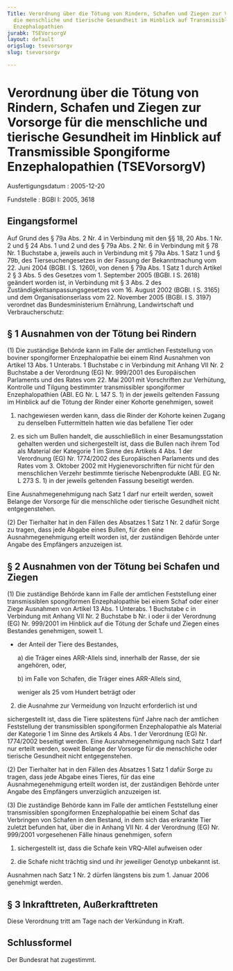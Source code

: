 ```yaml
---
Title: Verordnung über die Tötung von Rindern, Schafen und Ziegen zur Vorsorge für
  die menschliche und tierische Gesundheit im Hinblick auf Transmissible Spongiforme
  Enzephalopathien
jurabk: TSEVorsorgV
layout: default
origslug: tsevorsorgv
slug: tsevorsorgv

---
```


# Verordnung über die Tötung von Rindern, Schafen und Ziegen zur Vorsorge für die menschliche und tierische Gesundheit im Hinblick auf Transmissible Spongiforme Enzephalopathien (TSEVorsorgV)

Ausfertigungsdatum
:   2005-12-20

Fundstelle
:   BGBl I: 2005, 3618



## Eingangsformel

Auf Grund des § 79a Abs. 2 Nr. 4 in Verbindung mit den §§ 18, 20 Abs.
1 Nr. 2 und § 24 Abs. 1 und 2 und des § 79a Abs. 2 Nr. 6 in Verbindung
mit § 78 Nr. 1 Buchstabe a, jeweils auch in Verbindung mit § 79a Abs.
1 Satz 1 und § 79b, des Tierseuchengesetzes in der Fassung der
Bekanntmachung vom 22. Juni 2004 (BGBl. I S. 1260), von denen § 79a
Abs. 1 Satz 1 durch Artikel 2 § 3 Abs. 5 des Gesetzes vom 1. September
2005 (BGBl. I S. 2618) geändert worden ist, in Verbindung mit § 3 Abs.
2 des Zuständigkeitsanpassungsgesetzes vom 16. August 2002 (BGBl. I S.
3165) und dem Organisationserlass vom 22. November 2005 (BGBl. I S.
3197) verordnet das Bundesministerium Ernährung, Landwirtschaft und
Verbraucherschutz:


## § 1 Ausnahmen von der Tötung bei Rindern

(1) Die zuständige Behörde kann im Falle der amtlichen Feststellung
von boviner spongiformer Enzephalopathie bei einem Rind Ausnahmen von
Artikel 13 Abs. 1 Unterabs. 1 Buchstabe c in Verbindung mit Anhang VII
Nr. 2 Buchstabe a der Verordnung (EG) Nr. 999/2001 des Europäischen
Parlaments und des Rates vom 22. Mai 2001 mit Vorschriften zur
Verhütung, Kontrolle und Tilgung bestimmter transmissibler
spongiformer Enzephalopathien (ABl. EG Nr. L 147 S. 1) in der jeweils
geltenden Fassung im Hinblick auf die Tötung der Rinder einer Kohorte
genehmigen, soweit

1.  nachgewiesen werden kann, dass die Rinder der Kohorte keinen Zugang zu
    denselben Futtermitteln hatten wie das befallene Tier oder


2.  es sich um Bullen handelt, die ausschließlich in einer
    Besamungsstation gehalten werden und sichergestellt ist, dass die
    Bullen nach ihrem Tod als Material der Kategorie 1 im Sinne des
    Artikels 4 Abs. 1 der Verordnung (EG) Nr. 1774/2002 des Europäischen
    Parlaments und des Rates vom 3. Oktober 2002 mit Hygienevorschriften
    für nicht für den menschlichen Verzehr bestimmte tierische
    Nebenprodukte (ABl. EG Nr. L 273 S. 1) in der jeweils geltenden
    Fassung beseitigt werden.



Eine Ausnahmegenehmigung nach Satz 1 darf nur erteilt werden, soweit
Belange der Vorsorge für die menschliche oder tierische Gesundheit
nicht entgegenstehen.

(2) Der Tierhalter hat in den Fällen des Absatzes 1 Satz 1 Nr. 2 dafür
Sorge zu tragen, dass jede Abgabe eines Bullen, für den eine
Ausnahmegenehmigung erteilt worden ist, der zuständigen Behörde unter
Angabe des Empfängers anzuzeigen ist.


## § 2 Ausnahmen von der Tötung bei Schafen und Ziegen

(1) Die zuständige Behörde kann im Falle der amtlichen Feststellung
einer transmissiblen spongiformen Enzephalopathie bei einem Schaf oder
einer Ziege Ausnahmen von Artikel 13 Abs. 1 Unterabs. 1 Buchstabe c in
Verbindung mit Anhang VII Nr. 2 Buchstabe b Nr. i oder ii der
Verordnung (EG) Nr. 999/2001 im Hinblick auf die Tötung der Schafe und
Ziegen eines Bestandes genehmigen, soweit
1\.

*   der Anteil der Tiere des Bestandes,

    a)  die Träger eines ARR-Allels sind, innerhalb der Rasse, der sie
        angehören, oder,


    b)  im Falle von Schafen, die Träger eines ARR-Allels sind,




    weniger als 25 vom Hundert beträgt oder


2.  die Ausnahme zur Vermeidung von Inzucht erforderlich ist und



sichergestellt ist, dass die Tiere spätestens fünf Jahre nach der
amtlichen Feststellung der transmissiblen spongiformen Enzephalopathie
als Material der Kategorie 1 im Sinne des Artikels 4 Abs. 1 der
Verordnung (EG) Nr. 1774/2002 beseitigt werden. Eine
Ausnahmegenehmigung nach Satz 1 darf nur erteilt werden, soweit
Belange der Vorsorge für die menschliche oder tierische Gesundheit
nicht entgegenstehen.

(2) Der Tierhalter hat in den Fällen des Absatzes 1 Satz 1 dafür Sorge
zu tragen, dass jede Abgabe eines Tieres, für das eine
Ausnahmegenehmigung erteilt worden ist, der zuständigen Behörde unter
Angabe des Empfängers unverzüglich anzuzeigen ist.

(3) Die zuständige Behörde kann im Falle der amtlichen Feststellung
einer transmissiblen spongiformen Enzephalopathie bei einem Schaf das
Verbringen von Schafen in den Bestand, in dem sich das erkrankte Tier
zuletzt befunden hat, über die in Anhang VII Nr. 4 der Verordnung (EG)
Nr. 999/2001 vorgesehenen Fälle hinaus genehmigen, sofern

1.  sichergestellt ist, dass die Schafe kein VRQ-Allel aufweisen oder


2.  die Schafe nicht trächtig sind und ihr jeweiliger Genotyp unbekannt
    ist.



Ausnahmen nach Satz 1 Nr. 2 dürfen längstens bis zum 1. Januar 2006
genehmigt werden.


## § 3 Inkrafttreten, Außerkrafttreten

Diese Verordnung tritt am Tage nach der Verkündung in Kraft.


## Schlussformel

Der Bundesrat hat zugestimmt.

